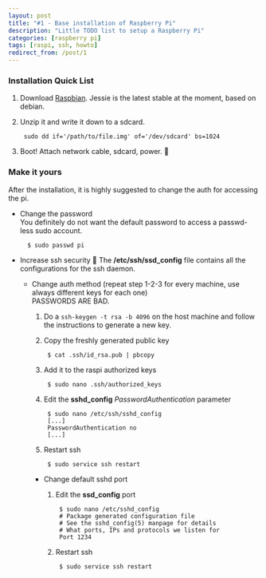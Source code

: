 ```yaml
---
layout: post
title: "#1 - Base installation of Raspberry Pi"
description: "Little TODO list to setup a Raspberry Pi"
categories: [raspberry pi]
tags: [raspi, ssh, howto]
redirect_from: /post/1
---
```


### Installation Quick List
1. Download [Raspbian](https://www.raspberrypi.org/downloads/raspbian/ "Download Raspbian"). Jessie is the latest stable at the moment, based on debian.

2. Unzip it and write it down to a sdcard.  

        sudo dd if='/path/to/file.img' of='/dev/sdcard' bs=1024

3. Boot! Attach network cable, sdcard, power. :tada:

### Make it yours
After the installation, it is highly suggested to change the auth for accessing the pi.

- Change the password  
You definitely do not want the default password to access a passwd-less sudo account.  

        $ sudo passwd pi


- Increase ssh security  :key:
The **/etc/ssh/ssd_config** file contains all the configurations for the ssh daemon.  

  - Change auth method (repeat step 1-2-3 for every machine, use always different keys for each one)  
  PASSWORDS ARE BAD.  
    1. Do a `ssh-keygen -t rsa -b 4096` on the host machine and follow the instructions to generate a new key.  

    2. Copy the freshly generated public key

            $ cat .ssh/id_rsa.pub | pbcopy

    3. Add it to the raspi authorized keys

            $ sudo nano .ssh/authorized_keys

    4. Edit the **sshd_config** _PasswordAuthentication_ parameter  

            $ sudo nano /etc/ssh/sshd_config
            [...]
            PasswordAuthentication no
            [...]

    5. Restart ssh

            $ sudo service ssh restart

    - Change default sshd port

        1. Edit the **ssd_config** port

                $ sudo nano /etc/sshd_config
                # Package generated configuration file  
                # See the sshd_config(5) manpage for details  
                # What ports, IPs and protocols we listen for
                Port 1234

        2. Restart ssh

                $ sudo service ssh restart
